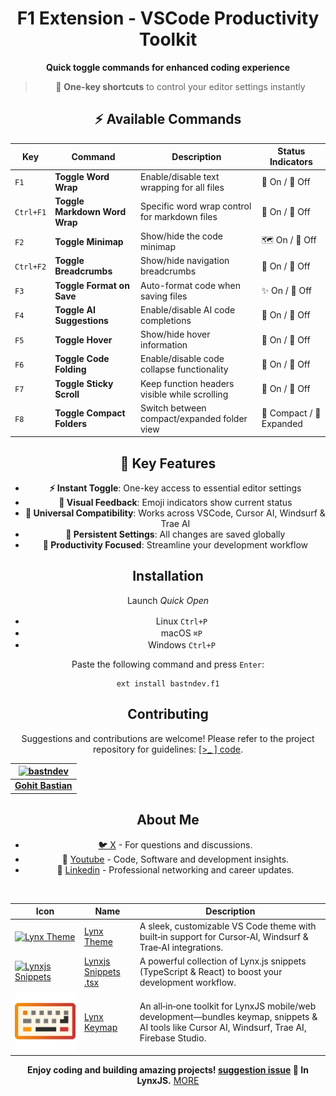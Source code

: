 <div align="center">

# F1 Extension - VSCode Productivity Toolkit

**Quick toggle commands for enhanced coding experience**

> 🚀 **One-key shortcuts** to control your editor settings instantly

## ⚡ Available Commands

| Key       | Command                       | Description                                   | Status Indicators        |
| --------- | ----------------------------- | --------------------------------------------- | ------------------------ |
| `F1`      | **Toggle Word Wrap**          | Enable/disable text wrapping for all files    | 📖 On / 📏 Off           |
| `Ctrl+F1` | **Toggle Markdown Word Wrap** | Specific word wrap control for markdown files | 📝 On / 🚫 Off           |
| `F2`      | **Toggle Minimap**            | Show/hide the code minimap                    | 🗺️ On / 🚫 Off           |
| `Ctrl+F2` | **Toggle Breadcrumbs**        | Show/hide navigation breadcrumbs              | 🍞 On / 🚫 Off           |
| `F3`      | **Toggle Format on Save**     | Auto-format code when saving files            | ✨ On / 🚫 Off           |
| `F4`      | **Toggle AI Suggestions**     | Enable/disable AI code completions            | 🤖 On / 🚫 Off           |
| `F5`      | **Toggle Hover**              | Show/hide hover information                   | 👀 On / 🚫 Off           |
| `F6`      | **Toggle Code Folding**       | Enable/disable code collapse functionality    | 📁 On / 🚫 Off           |
| `F7`      | **Toggle Sticky Scroll**      | Keep function headers visible while scrolling | 📌 On / 🚫 Off           |
| `F8`      | **Toggle Compact Folders**    | Switch between compact/expanded folder view   | 📂 Compact / 📁 Expanded |

## 🎯 Key Features

- **⚡ Instant Toggle**: One-key access to essential editor settings
- **🎨 Visual Feedback**: Emoji indicators show current status
- **🔧 Universal Compatibility**: Works across VSCode, Cursor AI, Windsurf & Trae AI
- **💾 Persistent Settings**: All changes are saved globally
- **🎪 Productivity Focused**: Streamline your development workflow

## Installation

Launch _Quick Open_

- <img src="https://www.kernel.org/theme/images/logos/favicon.png" width=16 height=16/> Linux `Ctrl+P`
- <img src="https://developer.apple.com/favicon.ico" width=16 height=16/> macOS `⌘P`
- <img src="https://www.microsoft.com/favicon.ico" width=16 height=16/> Windows `Ctrl+P`

Paste the following command and press `Enter`:

```
ext install bastndev.f1
```

## Contributing

Suggestions and contributions are welcome! Please refer to the project repository for guidelines: [[>\_ ] code](https://github.com/bastndev/LynxJs-Packge).

| [![bastndev](https://github.com/bastndev.png?size=100)](https://bastndev.com) |
| :---------------------------------------------------------------------------: |
|               **[Gohit Bastian](https://github.com/bastndev)**                |

## About Me

- [🐦 X](https://twitter.com/bastndev) - For questions and discussions.
- 🔴 [Youtube](https://www.youtube.com/@bastndev?sub_confirmation=1) - Code, Software and development insights.
- 💼 [Linkedin](https://www.linkedin.com/in/bastndev) - Professional networking and career updates.

</br>

| Icon                                                                                                                                                                                                                                                | Name                                                                 | Description                                                                                                                                     |
| --------------------------------------------------------------------------------------------------------------------------------------------------------------------------------------------------------------------------------------------------- | -------------------------------------------------------------------- | ----------------------------------------------------------------------------------------------------------------------------------------------- |
| [![Lynx Theme](https://bastndev.gallerycdn.vsassets.io/extensions/bastndev/lynx-theme/0.1.2/1744898058774/Microsoft.VisualStudio.Services.Icons.Default)](https://marketplace.visualstudio.com/items?itemName=bastndev.lynx-theme)                  | [Lynx Theme](https://github.com/bastndev/Lynx-Theme)                 | A sleek, customizable VS Code theme with built‑in support for Cursor‑AI, Windsurf & Trae‑AI integrations.                                       |
| [![Lynxjs Snippets](https://bastndev.gallerycdn.vsassets.io/extensions/bastndev/lynx-js-snippets/0.2.0/1745166683713/Microsoft.VisualStudio.Services.Icons.Default)](https://marketplace.visualstudio.com/items?itemName=bastndev.lynx-js-snippets) | [Lynxjs Snippets .tsx](https://github.com/bastndev/Lynx-js-Snippets) | A powerful collection of Lynx.js snippets (TypeScript & React) to boost your development workflow.                                              |
| [![Lynx Keymap](https://raw.githubusercontent.com/bastndev/Lynx-Keymap/refs/heads/main/assets/images/logo.png)](https://marketplace.visualstudio.com/items?itemName=bastndev.lynx-keymap)                                                           | [Lynx Keymap](https://github.com/bastndev/Lynx-Keymap)               | An all‑in‑one toolkit for LynxJS mobile/web development—bundles keymap, snippets & AI tools like Cursor AI, Windsurf, Trae AI, Firebase Studio. |

**Enjoy coding and building amazing projects! [suggestion issue](https://github.com/bastndev/LynxJs-Packge/issues) 🚀 In LynxJS.**
[MORE](https://marketplace.visualstudio.com/publishers/bastndev)
